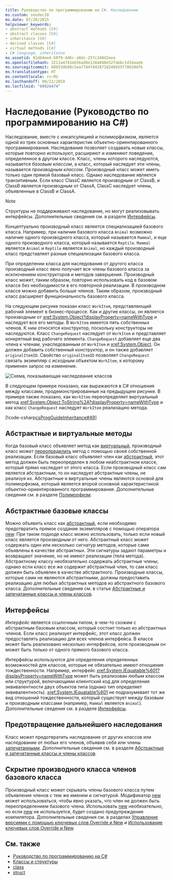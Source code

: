 ```yaml
---
title: Руководство по программированию на C#. Наследование
ms.custom: seodec18
ms.date: 07/20/2015
helpviewer_keywords:
- abstract methods [C#]
- abstract classes [C#]
- inheritance [C#]
- derived classes [C#]
- virtual methods [C#]
- C# language, inheritance
ms.assetid: 81d64ee4-50f9-4d6c-a8dc-257c348d2eea
ms.openlocfilehash: 3211a4741eb56ad9e138a848e52fabbc1d3daaeb
ms.sourcegitcommit: 68653db98c5ea7744fd438710248935f70020dfb
ms.translationtype: HT
ms.contentlocale: ru-RU
ms.lasthandoff: 08/22/2019
ms.locfileid: "69924474"
---
```

# <a name="inheritance-c-programming-guide"></a>Наследование (Руководство по программированию на C#)

Наследование, вместе с инкапсуляцией и полиморфизмом, является одной из трех основных характеристик объектно-ориентированного программирования. Наследование позволяет создавать новые классы, которые повторно используют, расширяют и изменяют поведение, определенное в другом классе. Класс, члены которого наследуются, называется *базовым классом*, а класс, который наследует эти члены, называется *производным классом*. Производный класс может иметь только один прямой базовый класс. Однако наследование является транзитивным. Если класс ClassC является производным от ClassB, и ClassB является производным от ClassA, ClassC наследует члены, объявленные в ClassB и ClassA.  
  
> [!NOTE]
> Структуры не поддерживают наследование, но могут реализовывать интерфейсы. Дополнительные сведения см. в разделе [Интерфейсы](../interfaces/index.md).  
  
 Концептуально производный класс является специализацией базового класса. Например, при наличии базового класса `Animal` возможно наличие одного производного класса, который называется `Mammal`, и еще одного производного класса, который называется `Reptile`. `Mammal` является `Animal` и `Reptile` является `Animal`, но каждый производный класс представляет разные специализации базового класса.  
  
 При определении класса для наследования от другого класса производный класс явно получает все члены базового класса за исключением конструкторов и методов завершения. Производный класс может, таким образом, повторно использовать код в базовом классе без необходимости в его повторной реализации. В производном классе можно добавить больше членов. Таким образом, производный класс расширяет функциональность базового класса.  
  
 На следующем рисунке показан класс `WorkItem`, представляющий рабочий элемент в бизнес-процессе. Как и другие классы, он является производным от <xref:System.Object?displayProperty=nameWithType> и наследует все его методы. В `WorkItem` имеется пять собственных членов. К ним относятся конструктор, поскольку конструкторы не наследуются. Класс `ChangeRequest` наследует от `WorkItem` и представляет конкретный вид рабочего элемента. `ChangeRequest` добавляет еще два члена к членам, унаследованным от `WorkItem` и <xref:System.Object>. Он должен добавить собственный конструктор, и он также добавляет `originalItemID`. Свойство `originalItemID` позволяет `ChangeRequest` связать экземпляр с исходным объектом `WorkItem`, к которому применен запрос на изменение.  
  
 ![Схема, показывающая наследование классов](./media/inheritance/class-inheritance-diagram.png)  
  
 В следующем примере показано, как выражаются в C# отношения между классами, продемонстрированные на предыдущем рисунке. В примере также показано, как `WorkItem` переопределяет виртуальный метод <xref:System.Object.ToString%2A?displayProperty=nameWithType> и как класс `ChangeRequest` наследует `WorkItem` реализацию метода.  
  
 [!code-csharp[csProgGuideInheritance#49](~/samples/snippets/csharp/VS_Snippets_VBCSharp/csProgGuideInheritance/CS/Inheritance.cs#49)]  
  
## <a name="abstract-and-virtual-methods"></a>Абстрактные и виртуальные методы  
 Когда базовый класс объявляет метод как [виртуальный](../../language-reference/keywords/virtual.md), производный класс может [переопределить](../../language-reference/keywords/override.md) метод с помощью своей собственной реализации. Если базовый класс объявляет член как [абстрактный](../../language-reference/keywords/abstract.md), этот метод должен быть переопределен в любом неабстрактном классе, который прямо наследует от этого класса. Если производный класс сам является абстрактным, то он наследует абстрактные члены, не реализуя их. Абстрактные и виртуальные члены являются основой для полиморфизма, который является второй основной характеристикой объектно-ориентированного программирования. Дополнительные сведения см. в разделе [Полиморфизм](./polymorphism.md).  
  
## <a name="abstract-base-classes"></a>Абстрактные базовые классы  
 Можно объявить класс как [абстрактный](../../language-reference/keywords/abstract.md), если необходимо предотвратить прямое создание экземпляров с помощью оператора [new](../../language-reference/operators/new-operator.md). При таком подходе класс можно использовать, только если новый класс является производным от него. Абстрактный класс может содержать один или несколько сигнатур методов, которые сами объявлены в качестве абстрактных. Эти сигнатуры задают параметры и возвращают значение, но не имеют реализации (тела метода). Абстрактному классу необязательно содержать абстрактные члены; однако если класс все же содержит абстрактный член, то сам класс должен быть объявлен в качестве абстрактного. Производные классы, которые сами не являются абстрактными, должны предоставить реализацию для любых абстрактных методов из абстрактного базового класса. Дополнительные сведения см. в статье [Абстрактные и запечатанные классы и члены классов](./abstract-and-sealed-classes-and-class-members.md).  
  
## <a name="interfaces"></a>Интерфейсы  
 *Интерфейс* является ссылочным типом, в чем-то схожим с абстрактным базовым классом, который состоит только из абстрактных членов. Если класс реализует интерфейс, этот класс должен предоставлять реализацию для всех членов интерфейса. В классе может быть реализовано несколько интерфейсов, хотя производным он может быть только от одного прямого базового класса.  
  
 Интерфейсы используются для определения определенных возможностей для классов, которые не обязательно имеют отношения тождественности. Например, интерфейс <xref:System.IEquatable%601?displayProperty=nameWithType> может быть реализован любым классом или структурой, включающими клиентский код для определения эквивалентности двух объектов типа (однако тип определяет эквивалентность). <xref:System.IEquatable%601> не подразумевает тот же вид отношений тождественности, который существует между базовым и производным классами (например, `Mammal` является `Animal`). Дополнительные сведения см. в разделе [Интерфейсы](../interfaces/index.md).  
  
## <a name="preventing-further-derivation"></a>Предотвращение дальнейшего наследования  
 Класс может предотвратить наследование от других классов или наследование от любых его членов, объявив себя или члены [запечатанными](../../language-reference/keywords/sealed.md). Дополнительные сведения см. в разделе [Абстрактные и запечатанные классы и члены классов](./abstract-and-sealed-classes-and-class-members.md).  
  
## <a name="derived-class-hiding-of-base-class-members"></a>Скрытие производного класса членов базового класса  
 Производный класс может скрывать члены базового класса путем объявления членов с тем же именем и сигнатурой. Модификатор [new](../../language-reference/keywords/new-modifier.md) может использоваться, чтобы явно указать, что член не должен быть переопределением базового члена. Использовать [new](../../language-reference/keywords/new-modifier.md) необязательно, но если [new](../../language-reference/keywords/new-modifier.md) не используется, будет создано предупреждение компилятора. Дополнительные сведения см. в разделах [Управление версиями с помощью ключевых слов Override и New](./versioning-with-the-override-and-new-keywords.md) и [Использование ключевых слов Override и New](./knowing-when-to-use-override-and-new-keywords.md).  
  
## <a name="see-also"></a>См. также

- [Руководство по программированию на C#](../index.md)
- [Классы и структуры](./index.md)
- [class](../../language-reference/keywords/class.md)
- [struct](../../language-reference/keywords/struct.md)
